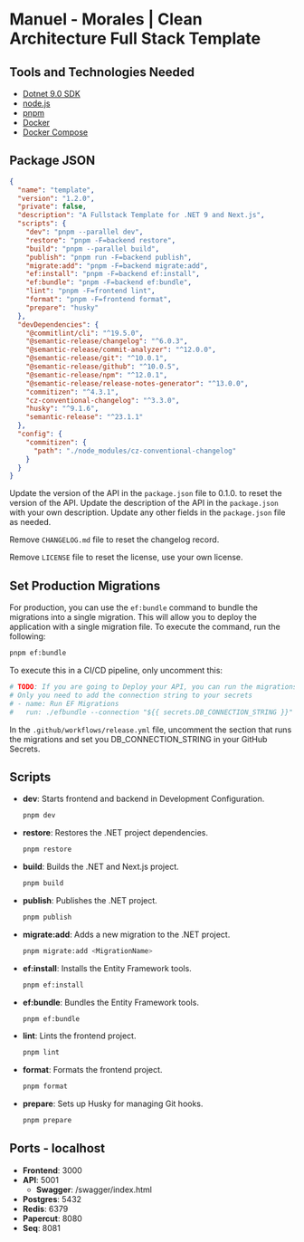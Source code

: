 # Manuel - Morales | Clean Architecture Full Stack Template

## Tools and Technologies Needed

- [Dotnet 9.0 SDK](https://dotnet.microsoft.com/download)
- [node.js](https://nodejs.org/en/)
- [pnpm](https://pnpm.io/)
- [Docker](https://www.docker.com/)
- [Docker Compose](https://docs.docker.com/compose/)

## Package JSON

```json
{
  "name": "template",
  "version": "1.2.0",
  "private": false,
  "description": "A Fullstack Template for .NET 9 and Next.js",
  "scripts": {
    "dev": "pnpm --parallel dev",
    "restore": "pnpm -F=backend restore",
    "build": "pnpm --parallel build",
    "publish": "pnpm run -F=backend publish",
    "migrate:add": "pnpm -F=backend migrate:add",
    "ef:install": "pnpm -F=backend ef:install",
    "ef:bundle": "pnpm -F=backend ef:bundle",
    "lint": "pnpm -F=frontend lint",
    "format": "pnpm -F=frontend format",
    "prepare": "husky"
  },
  "devDependencies": {
    "@commitlint/cli": "^19.5.0",
    "@semantic-release/changelog": "^6.0.3",
    "@semantic-release/commit-analyzer": "^12.0.0",
    "@semantic-release/git": "^10.0.1",
    "@semantic-release/github": "^10.0.5",
    "@semantic-release/npm": "^12.0.1",
    "@semantic-release/release-notes-generator": "^13.0.0",
    "commitizen": "^4.3.1",
    "cz-conventional-changelog": "^3.3.0",
    "husky": "^9.1.6",
    "semantic-release": "^23.1.1"
  },
  "config": {
    "commitizen": {
      "path": "./node_modules/cz-conventional-changelog"
    }
  }
}
```

Update the version of the API in the `package.json` file to 0.1.0. to reset the
version of the API. Update the description of the API in the `package.json` with
your own description. Update any other fields in the `package.json` file as
needed.

Remove `CHANGELOG.md` file to reset the changelog record.

Remove `LICENSE` file to reset the license, use your own license.

## Set Production Migrations

For production, you can use the `ef:bundle` command to bundle the migrations
into a single migration. This will allow you to deploy the application with a
single migration file. To execute the command, run the following:

```sh
pnpm ef:bundle
```

To execute this in a CI/CD pipeline, only uncomment this:

```yaml
# TODO: If you are going to Deploy your API, you can run the migrations here for your production database
# Only you need to add the connection string to your secrets
# - name: Run EF Migrations
#   run: ./efbundle --connection "${{ secrets.DB_CONNECTION_STRING }}"
```

In the `.github/workflows/release.yml` file, uncomment the section that runs the
migrations and set you DB_CONNECTION_STRING in your GitHub Secrets.

## Scripts

- **dev**: Starts frontend and backend in Development Configuration.

  ```sh
  pnpm dev
  ```

- **restore**: Restores the .NET project dependencies.

  ```sh
  pnpm restore
  ```

- **build**: Builds the .NET and Next.js project.

  ```sh
  pnpm build
  ```

- **publish**: Publishes the .NET project.

  ```sh
  pnpm publish
  ```

- **migrate:add**: Adds a new migration to the .NET project.

  ```sh
  pnpm migrate:add <MigrationName>
  ```

- **ef:install**: Installs the Entity Framework tools.

  ```sh
  pnpm ef:install
  ```

- **ef:bundle**: Bundles the Entity Framework tools.

  ```sh
  pnpm ef:bundle
  ```

- **lint**: Lints the frontend project.

  ```sh
  pnpm lint
  ```

- **format**: Formats the frontend project.

  ```sh
  pnpm format
  ```

- **prepare**: Sets up Husky for managing Git hooks.

  ```sh
  pnpm prepare
  ```

## Ports - localhost

- **Frontend**: 3000
- **API**: 5001
  - **Swagger**: /swagger/index.html
- **Postgres**: 5432
- **Redis**: 6379
- **Papercut**: 8080
- **Seq**: 8081
